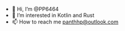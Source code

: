 - 👋 Hi, I’m @PP6464
- 👀 I’m interested in Kotlin and Rust
- 📫 How to reach me panthhp@outlook.com

<!---
PP6464/PP6464 is a ✨ special ✨ repository because its `README.md` (this file) appears on your GitHub profile.
You can click the Preview link to take a look at your changes.
--->
